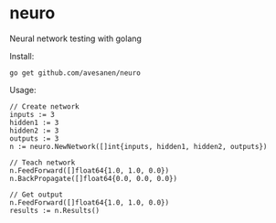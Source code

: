 # neuro
Neural network testing with golang

Install:
```
go get github.com/avesanen/neuro
```

Usage:
```
// Create network
inputs := 3
hidden1 := 3
hidden2 := 3
outputs := 3
n := neuro.NewNetwork([]int{inputs, hidden1, hidden2, outputs})

// Teach network
n.FeedForward([]float64{1.0, 1.0, 0.0})
n.BackPropagate([]float64{0.0, 0.0, 0.0})

// Get output
n.FeedForward([]float64{1.0, 1.0, 0.0})
results := n.Results()
```
